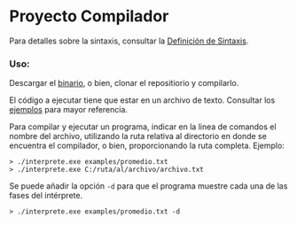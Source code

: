 # Proyecto Compilador

Para detalles sobre la sintaxis, consultar la [Definición de Sintaxis](Definicion_Sintaxis.pdf).

### Uso:
Descargar el [binario](https://github.com/ArrobaRicardoGE/proyecto-compilador/releases/tag/1.1), o bien, clonar el repositiorio y compilarlo.

El código a ejecutar tiene que estar en un archivo de texto. Consultar los [ejemplos](examples/) para mayor referencia.

Para compilar y ejecutar un programa, indicar en la linea de comandos el nombre del archivo, utilizando la ruta relativa al directorio en donde se encuentra el compilador, o bien, proporcionando la ruta completa.
Ejemplo:

```
> ./interprete.exe examples/promedio.txt
> ./interprete.exe C:/ruta/al/archivo/archivo.txt
```

Se puede añadir la opción `-d` para que el programa muestre cada una de las fases del intérprete.
```
> ./interprete.exe examples/promedio.txt -d
```
